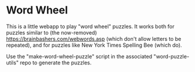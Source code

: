 Word Wheel
=====

This is a little webapp to play "word wheel" puzzles.  It works both for
puzzles similar to (the now-removed) <https://brainbashers.com/webwords.asp>
(which don't allow letters to be repeated), and for puzzles like New York Times
Spelling Bee (which do).

Use the "make-word-wheel-puzzle" script in the associated "word-puzzle-utils"
repo to generate the puzzles.


